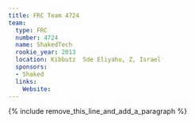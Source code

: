 ```yaml
---
title: FRC Team 4724
team:
  type: FRC
  number: 4724
  name: ShakedTech
  rookie_year: 2013
  location: Kibbutz  Sde Eliyahu, Z, Israel
  sponsors:
  - Shaked
  links:
    Website:
---
```


{% include remove_this_line_and_add_a_paragraph %}